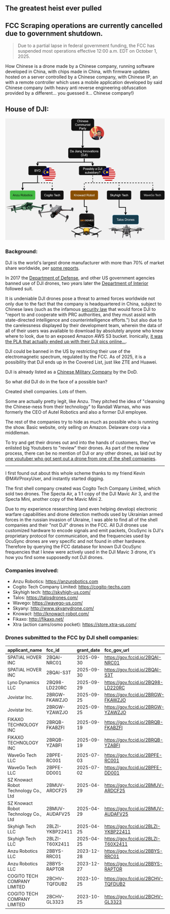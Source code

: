 ## The greatest heist ever pulled

## FCC Scraping operations are currently cancelled due to government shutdown.

>Due to a partial lapse in federal government funding, the FCC has suspended most operations effective 12:00 a.m. EDT on October 1, 2025.

How Chinese is a drone made by a Chinese company, running software developed in China, with chips made in China, with firmware updates hosted on a server controlled by a Chinese company, with Chinese IP, an with a remote controller which uses a mobile application developed by said Chinese company (with heavy anti reverse engineering obfuscation provided by a different... you guessed it... Chinese company!)

## House of DJI:

![](./house-of-dji.png)

### Background:

DJI is the world's largest drone manufacturer with more than 70% of market share worldwide, per [some reports](https://blog.bccresearch.com/top-10-companies-leading-the-drone-technology-market).

In 2017 the [Department of Defense](https://www.defenseone.com/technology/2017/08/us-army-just-ordered-soldiers-stop-using-drones-chinas-dji/139999/?oref=defense_one_breaking_nl), and other US government agencies banned use of DJI drones, two years later the [Department of Interior](https://www.commercialuavnews.com/security/dji-drones-grounded-department-of-the-interior) followed suit.

It is undeniable DJI drones pose a threat to armed forces worldwide not only due to the fact that the company is headquartered in China, subject to Chinese laws (such as the infamous [security law](https://www.cna.org/quick-looks/2023/chinas-national-security-laws-implications-beyond-borders) that would force DJI to "report to and cooperate with PRC authorities, and they must assist with state-directed intelligence and counterintelligence efforts.") but also due to the carelessness displayed by their development team, wherein the data of all of their users was available to download by absolutely anyone who knew where to look, due to an exposed Amazon AWS S3 bucket. Ironically, [it was the PLA that actually ended up with their DJI pics online...](https://x.com/d0tslash/status/1766715841456779685).

DJI could be banned in the US by restricting their use of the electromagnetic spectrum, regulated by the FCC. As of 2025, it is a possibility that DJI ends up in the Covered List, just like ZTE and Huawei.

DJI is already listed as a [Chinese Military Company](https://media.defense.gov/2022/Oct/05/2003091659/-1/-1/0/1260HCOMPANIES.PDF) by the DoD.

So what did DJI do in the face of a possible ban?

Created shell companies. Lots of them.

Some are actually pretty legit, like Anzu. They pitched the idea of "cleansing the Chinese-ness from their technology" to Randall Warnas, who was formerly the CEO of Autel Robotics and also a former DJI employee.

The rest of the companies try to hide as much as possible who is running the show. Basic website, only selling on Amazon. Delaware corp via a middleman. 

To try and get their drones out and into the hands of customers, they've enlisted big Youtubers to "review" their drones. As part of the review process, there can be no mention of DJI or any other drones, as laid out by [one youtuber who got sent out a drone from one of the shell companies](https://www.theverge.com/report/714103/dji-skyrover-x1-evade-ban-amazon).

---

I first found out about this whole scheme thanks to my friend Kevin @MAVProxyUser, and instantly started digging.

The first shell company created was Cogito Tech Company Limited, which sold two drones. The Specta Air, a 1:1 copy of the DJI Mavic Air 3, and the Specta Mini, another copy of the Mavic Mini 2.

Due to my experience researching (and even helping develop) electronic warfare capabilities and drone detection methods used by Ukrainian armed forces in the russian invasion of Ukraine, I was able to find all of the shell companies and their "not DJI" drones in the FCC. All DJI drones use customized hardware to encode signals and emit packets, OcuSync is DJI's proprietary protocol for communication, and the frequencies used by OcuSync drones are very specific and not found in other hardware. Therefore by querying the FCC database for known DJI OcuSync frequencies that I knew were actively used in the DJI Mavic 3 drone, it's how you find some supposedly not DJI drones.

### Companies involved:

- Anzu Robotics: https://anzurobotics.com
- Cogito Tech Company Limited: https://cogito-techs.com
- Skyhigh tech: http://skyhigh-us.com/
- Talos: https://talosdrones.com/
- Wavego: https://wavego-us.com/
- Skyany: http://www.skyanydrone.com/
- Knowact: http://knowact-robot.com/
- Fikaxo: http://fikaxo.net/
- Xtra (action cams/osmo pocket): https://store.xtra-us.com/

### Drones submitted to the FCC by DJI shell companies:

| applicant_name                       | fcc_id          | grant_date   | fcc_gov_url                          |
|:-------------------------------------|:----------------|:-------------|:-------------------------------------|
| SPATIAL HOVER INC                    | 2BQAI-NRC01     | 2025-09-30   | https://gov.fccid.io/2BQAI-NRC01     |
| SPATIAL HOVER INC                    | 2BQAI-S3T       | 2025-09-30   | https://gov.fccid.io/2BQAI-S3T       |
| Lyno Dynamics LLC                    | 2BQ98-LD220RC   | 2025-09-29   | https://gov.fccid.io/2BQ98-LD220RC   |
| Jovistar Inc.                        | 2BRGW-FKAWZJO   | 2025-09-25   | https://gov.fccid.io/2BRGW-FKAWZJO   |
| Jovistar Inc.                        | 2BRGW-YZAWZJO   | 2025-09-25   | https://gov.fccid.io/2BRGW-YZAWZJO   |
| FIKAXO TECHNOLOGY INC                | 2BRQB-FKABZFI   | 2025-09-19   | https://gov.fccid.io/2BRQB-FKABZFI   |
| FIKAXO TECHNOLOGY INC                | 2BRQB-YZABFI    | 2025-09-19   | https://gov.fccid.io/2BRQB-YZABFI    |
| WaveGo Tech LLC                      | 2BPFE-RC001     | 2025-07-03   | https://gov.fccid.io/2BPFE-RC001     |
| WaveGo Tech LLC                      | 2BPFE-DD001     | 2025-07-02   | https://gov.fccid.io/2BPFE-DD001     |
| SZ Knowact Robot Technology Co., Ltd | 2BMUV-ARDCF25   | 2025-04-29   | https://gov.fccid.io/2BMUV-ARDCF25   |
| SZ Knowact Robot Technology Co., Ltd | 2BMUV-AUDAFV25  | 2025-04-29   | https://gov.fccid.io/2BMUV-AUDAFV25  |
| Skyhigh Tech LLC                     | 2BLZI-YKBP22411 | 2025-04-25   | https://gov.fccid.io/2BLZI-YKBP22411 |
| Skyhigh Tech LLC                     | 2BLZI-T60X2411  | 2025-04-25   | https://gov.fccid.io/2BLZI-T60X2411  |
| Anzu Robotics LLC                    | 2BBYS-RRC01     | 2023-12-28   | https://gov.fccid.io/2BBYS-RRC01     |
| Anzu Robotics LLC                    | 2BBYS-RAPTOR    | 2023-12-27   | https://gov.fccid.io/2BBYS-RAPTOR    |
| COGITO TECH COMPANY LIMITED          | 2BCHV-TQFDUB2   | 2023-10-25   | https://gov.fccid.io/2BCHV-TQFDUB2   |
| COGITO TECH COMPANY LIMITED          | 2BCHV-GL3323    | 2023-10-25   | https://gov.fccid.io/2BCHV-GL3323    |